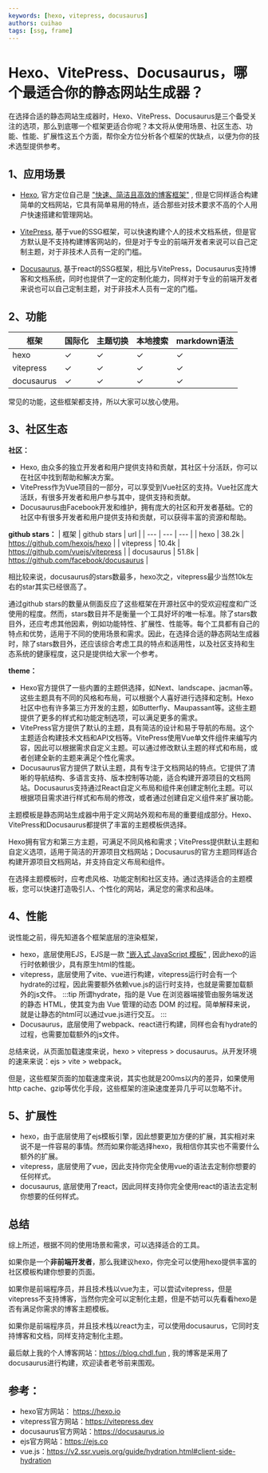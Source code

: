 ```yaml
---
keywords: [hexo, vitepress, docusaurus]
authors: cuihao
tags: [ssg, frame]
---
```


# Hexo、VitePress、Docusaurus，哪个最适合你的静态网站生成器？
在选择合适的静态网站生成器时，Hexo、VitePress、Docusaurus是三个备受关注的选项，那么到底哪一个框架更适合你呢？本文将从使用场景、社区生态、功能、性能、扩展性这五个方面，帮你全方位分析各个框架的优缺点，以便为你的技术选型提供参考。

<!--truncate-->
## 1、应用场景
- [Hexo](https://hexo.io), 官方定位自己是 ["快速、简洁且高效的博客框架"](https://hexo.io) , 但是它同样适合构建简单的文档网站，它具有简单易用的特点，适合那些对技术要求不高的个人用户快速搭建和管理网站。

- [VitePress](https://vitepress.dev), 基于vue的SSG框架，可以快速构建个人的技术文档系统，但是官方默认是不支持构建博客网站的，但是对于专业的前端开发者来说可以自己定制主题，对于非技术人员有一定的门槛。

- [Docusaurus](https://docusaurus.io), 基于react的SSG框架，相比与VitePress，Docusaurus支持博客和文档系统，同时也提供了一定的定制化能力，同样对于专业的前端开发者来说也可以自己定制主题，对于非技术人员有一定的门槛。


## 2、功能
| 框架 | 国际化 | 主题切换 | 本地搜索 | markdown语法 |
| --- | --- | --- | --- | --- |
| hexo | ✓ | ✓ | ✓ | ✓ |
| vitepress | ✓ | ✓ | ✓ | ✓ |
| docusaurus | ✓ | ✓ | ✓ | ✓ |

常见的功能，这些框架都支持，所以大家可以放心使用。


## 3、社区生态
**社区：**
- Hexo, 由众多的独立开发者和用户提供支持和贡献，其社区十分活跃，你可以在社区中找到帮助和解决方案。
- VitePress作为Vue项目的一部分，可以享受到Vue社区的支持。Vue社区庞大活跃，有很多开发者和用户参与其中，提供支持和贡献。
- Docusaurus由Facebook开发和维护，拥有庞大的社区和开发者基础。它的社区中有很多开发者和用户提供支持和贡献，可以获得丰富的资源和帮助。

**github stars：**
| 框架 | github stars | url |
| --- | --- | --- |
| hexo | 38.2k | https://github.com/hexojs/hexo |
| vitepress | 10.4k | https://github.com/vuejs/vitepress |
| docusaurus | 51.8k | https://github.com/facebook/docusaurus |

相比较来说，docusaurus的stars数最多，hexo次之，vitepress最少当然10k左右的star其实已经很高了。

通过github stars的数量从侧面反应了这些框架在开源社区中的受欢迎程度和广泛使用的程度。然而，stars数目并不是衡量一个工具好坏的唯一标准。除了stars数目外，还应考虑其他因素，例如功能特性、扩展性、性能等。每个工具都有自己的特点和优势，适用于不同的使用场景和需求。因此，在选择合适的静态网站生成器时，除了stars数目外，还应该综合考虑工具的特点和适用性，以及社区支持和生态系统的健康程度，这只是提供给大家一个参考。

**theme：**
- Hexo官方提供了一些内置的主题供选择，如Next、landscape、jacman等。这些主题具有不同的风格和布局，可以根据个人喜好进行选择和定制。Hexo社区中也有许多第三方开发的主题，如Butterfly、Maupassant等。这些主题提供了更多的样式和功能定制选项，可以满足更多的需求。
- VitePress官方提供了默认的主题，具有简洁的设计和易于导航的布局。这个主题适合构建技术文档和API文档等。VitePress使用Vue单文件组件来编写内容，因此可以根据需求自定义主题。可以通过修改默认主题的样式和布局，或者创建全新的主题来满足个性化需求。
- Docusaurus官方提供了默认主题，具有专注于文档网站的特点。它提供了清晰的导航结构、多语言支持、版本控制等功能，适合构建开源项目的文档网站。Docusaurus支持通过React自定义布局和组件来创建定制化主题。可以根据项目需求进行样式和布局的修改，或者通过创建自定义组件来扩展功能。

主题模板是静态网站生成器中用于定义网站外观和布局的重要组成部分。Hexo、VitePress和Docusaurus都提供了丰富的主题模板供选择。

Hexo拥有官方和第三方主题，可满足不同风格和需求；VitePress提供默认主题和自定义选项，适用于简洁的开源项目文档网站；Docusaurus的官方主题同样适合构建开源项目文档网站，并支持自定义布局和组件。

在选择主题模板时，应考虑风格、功能定制和社区支持。通过选择适合的主题模板，您可以快速打造吸引人、个性化的网站，满足您的需求和品味。

## 4、性能
说性能之前，得先知道各个框架底层的渲染框架，
- hexo，底层使用EJS，EJS是一款 ["嵌入式 JavaScript 模板"](https://ejs.co) , 因此hexo的运行时依赖很少，具有原生html的性能。
- vitepress，底层使用了vite、vue进行构建，vitepress运行时会有一个hydrate的过程，因此需要额外依赖vue.js的运行时支持，也就是需要加载额外的js文件。
    :::tip
    所谓hydrate，指的是 Vue 在浏览器端接管由服务端发送的静态 HTML，使其变为由 Vue 管理的动态 DOM 的过程。简单解释来说，就是让静态的html可以通过vue.js进行交互。
    :::
- Docusaurus，底层使用了webpack、react进行构建，同样也会有hydrate的过程，也需要加载额外的js文件。

总结来说，从页面加载速度来说，hexo > vitepress > docusaurus。从开发环境的速来来说：ejs > vite > webpack。

但是，这些框架页面的加载速度来说，其实也就是200ms以内的差异，如果使用http cache、gzip等优化手段，这些框架的渲染速度差异几乎可以忽略不计。


## 5、扩展性
- hexo，由于底层使用了ejs模板引擎，因此想要更加方便的扩展，其实相对来说不是一件容易的事情。然而如果你能选择hexo，我相信你其实也不需要什么额外的扩展。
- vitepress，底层使用了vue，因此支持你完全使用vue的语法去定制你想要的任何样式。
- docusaurus, 底层使用了react，因此同样支持你完全使用react的语法去定制你想要的任何样式。


## 总结
综上所述，根据不同的使用场景和需求，可以选择适合的工具。

如果你是一个**非前端开发者**，那么我建议hexo，你完全可以使用hexo提供丰富的社区模板构建你想要的页面。

如果你是前端程序员，并且技术栈以vue为主，可以尝试vitepress，但是vitepress不支持博客，当然你完全可以定制化主题，但是不妨可以先看看hexo是否有满足你需求的博客主题模板。

如果你是前端程序员，并且技术栈以react为主，可以使用docusaurus，它同时支持博客和文档，同样支持定制化主题。

最后献上我的个人博客网站：https://blog.chdl.fun , 我的博客是采用了docusaurus进行构建，欢迎读者老爷前来围观。


## 参考：
- hexo官方网站： https://hexo.io
- vitepress官方网站：https://vitepress.dev
- docusaurus官方网站：https://docusaurus.io
- ejs官方网站：https://ejs.co
- vue.js：https://v2.ssr.vuejs.org/guide/hydration.html#client-side-hydration
